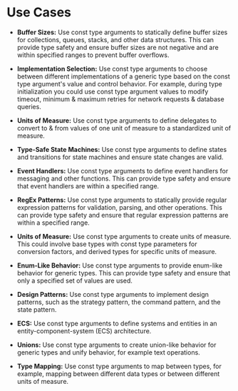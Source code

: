 Use Cases
=========

* **Buffer Sizes:** Use const type arguments to statically define buffer sizes for collections, queues, stacks, and other data structures. This can provide type safety and ensure buffer sizes are not negative and are within specified ranges to prevent buffer overflows.

* **Implementation Selection:** Use const type arguments to choose between different implementations of a generic type based on the const type argument's value and control behavior. For example, during type initialization you could use const type argument values to modify timeout, minimum & maximum retries for network requests & database queries.

* **Units of Measure:** Use const type arguments to define delegates to convert to & from values of one unit of measure to a standardized unit of measure.

* **Type-Safe State Machines:** Use const type arguments to define states and transitions for state machines and ensure state changes are valid.

* **Event Handlers:** Use const type arguments to define event handlers for messaging and other functions. This can provide type safety and ensure that event handlers are within a specified range.

* **RegEx Patterns:** Use const type arguments to statically provide regular expression patterns for validation, parsing, and other operations. This can provide type safety and ensure that regular expression patterns are within a specified range.

* **Units of Measure:** Use const type arguments to create units of measure. This could involve base types with const type parameters for conversion factors, and derived types for specific units of measure.

* **Enum-Like Behavior:** Use const type arguments to provide enum-like behavior for generic types. This can provide type safety and ensure that only a specified set of values are used.

* **Design Patterns:** Use const type arguments to implement design patterns, such as the strategy pattern, the command pattern, and the state pattern.

* **ECS:** Use const type arguments to define systems and entities in an entity-component-system (ECS) architecture.

* **Unions:** Use const type arguments to create union-like behavior for generic types and unify behavior, for example text operations.

* **Type Mapping:** Use const type arguments to map between types, for example, mapping between different data types or between different units of measure.
